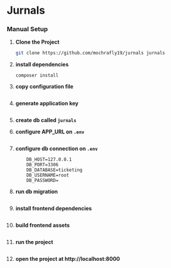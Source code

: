 # Jurnals

### Manual Setup

1. **Clone the Project**
    ```bash
    git clone https://github.com/mochrafly19/jurnals jurnals
    ```

2. **install dependencies**
    ```cd jurnals
    composer install
    ```

3. **copy configuration file**
    ```cp .env.example .env
    ```

4. **generate application key**

    ```php artisan key:generate
    ```

5. **create db called ``jurnals``**

6. **configure APP_URL on ``.env``**
    ```APP_URL=http://ticketing.test
    ```

7. **configure db connection on ``.env``**
    ```DB_CONNECTION=mysql
        DB_HOST=127.0.0.1
        DB_PORT=3306
        DB_DATABASE=ticketing
        DB_USERNAME=root
        DB_PASSWORD=
    ```

8. **run db migration**
    ```php artisan migrate
    ```

9. **install frontend dependencies**
    ```npm install
    ```

10. **build frontend assets**
    ```npm run build
    ```

11. **run the project**
    ```php artisan serve
    ```

12. **open the project at http://localhost:8000**

